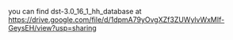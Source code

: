 you can find dst-3.0_16_1_hh_database at
https://drive.google.com/file/d/1dpmA79yOvgXZf3ZUWylvWxMIf-GeysEH/view?usp=sharing
